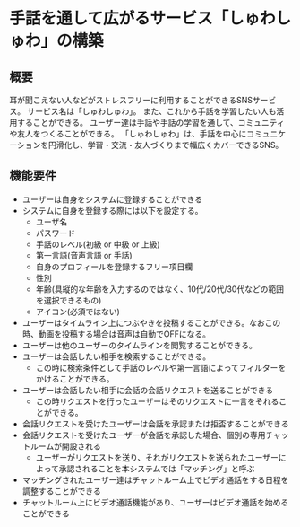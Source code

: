 # 手話を通して広がるサービス「しゅわしゅわ」の構築

## 概要
耳が聞こえない人などがストレスフリーに利用することができるSNSサービス。
サービス名は「しゅわしゅわ」。
また、これから手話を学習したい人も活用することができる。
ユーザー達は手話や手話の学習を通して、コミュニティや友人をつくることができる。
「しゅわしゅわ」は、手話を中心にコミュニケーションを円滑化し、学習・交流・友人づくりまで幅広くカバーできるSNS。

## 機能要件
- ユーザーは自身をシステムに登録することができる
- システムに自身を登録する際には以下を設定する。
  - ユーザ名
  - パスワード
  - 手話のレベル(初級 or 中級 or 上級)
  - 第一言語(音声言語 or 手話)
  - 自身のプロフィールを登録するフリー項目欄
  - 性別
  - 年齢(具縦的な年齢を入力するのではなく、10代/20代/30代などの範囲を選択できるもの)
  - アイコン(必須ではない)
- ユーザーはタイムライン上につぶやきを投稿することができる。なおこの時、動画を投稿する場合は音声は自動でOFFになる。
- ユーザーは他のユーザーのタイムラインを閲覧することができる。
- ユーザーは会話したい相手を検索することができる。
  - この時に検索条件として手話のレベルや第一言語によってフィルターをかけることができる。
- ユーザーは会話したい相手に会話の会話リクエストを送ることができる
  - この時リクエストを行ったユーザーはそのリクエストに一言をそれることができる。
- 会話リクエストを受けたユーザーは会話を承認または拒否することができる
- 会話リクエストを受けたユーザーが会話を承認した場合、個別の専用チャットルームが開設される
  - ユーザーがリクエストを送り、それがリクエストを送られたユーザーによって承認されることを本システムでは「マッチング」と呼ぶ
- マッチングされたユーザー達はチャットルーム上でビデオ通話をする日程を調整することができる
- チャットルーム上にビデオ通話機能があり、ユーザーはビデオ通話を始めることができる